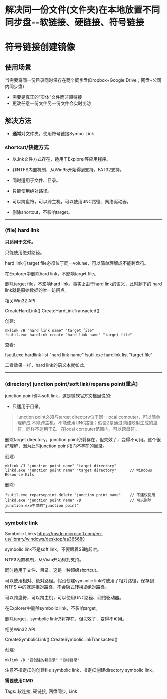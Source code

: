 # 解决同一份文件(文件夹)在本地放置不同同步盘--软链接、硬链接、符号链接
# 符号链接创建镜像


## 使用场景
当需要将同一份目录同时保存在两个同步盘(Dropbox+Google Drive；网盘+公司内同步盘)

- 需要是真正的“实体”文件而非超链接
- 更改任意一份文件另一份文件会实时变动

## 解决方法
- **通常**对文件夹，使用符号链接Symbol Link


### shortcut/快捷方式

- 以.lnk文件方式存在，适用于Explorer等应用程序。

- 非NTFS内置机制，从Win95开始得到支持。FAT32支持。

- 同时适用于文件、目录。

- 只能使用绝对路径。

- 可以跨盘符，可以跨主机，可以使用UNC路径、网络驱动器。

- 删除shortcut，不影响target。

---

###  (file) hard link

**只适用于文件。**

只能使用绝对路径。

hard link与target file必须位于同一volume，可以简单理解成不能跨盘符。

在Explorer中删除hard link，不影响target file。

删除target file，不影响hard link。事实上由于hard link的语义，此时剩下的
hard link就是原始数据的唯一访问点。

相关Win32 API:

CreateHardLink()
CreateHardLinkTransacted()

创建:

```
mklink /H "hard link name" "target file"
fsutil.exe hardlink create "hard link name" "target file"

```

查看:

fsutil.exe hardlink list "hard link name"
fsutil.exe hardlink list "target file"

二者效果一样，hard link的语义本就如此。

---

### (directory) junction point/soft link/reparse point(**重点**)

junction point也叫soft link，这是微软官方文档里说的:

- 只适用于目录。

>junction point必须与target directory位于同一local computer，可以简单理解成
>不能跨主机。不能使用UNC路径；假设Z是通过网络映射生成的盘符，同样不适用于Z。
在local computer范围内，可以跨盘符。

删除target directory，junction point仍将存在，但失效了，变得不可用。这个很
好理解，因为此时junction point指向不存在的目录。


创建:

```
mklink /J "junction point name" "target directory"
linkd.exe "junction point name" "target directory"      // Windows Resource Kits
```

删除:

```
fsutil.exe reparsepoint delete "junction point name"    // 不建议使用
linkd.exe "junction point name" /D                      // 可以删除junction.exe生成的"junction point"
```

--------------------------------------------------------------------------
### symbolic link

Symbolic Links
https://msdn.microsoft.com/en-us/library/windows/desktop/aa365680

symbolic link不是soft link，不要跟着SB瞎起哄。

NTFS内置机制，从Vista开始得到支持。

同时适用于文件、目录。这是一种超级shortcut。

可以使用相对、绝对路径。假设创建symbolic link时使用了相对路径，保存到NTFS
中的就是相对路径，不会隐式转换成绝对路径。

可以跨盘符，可以跨主机，可以使用UNC路径、网络驱动器。

在Explorer中删除symbolic link，不影响target。

删除target，symbolic link仍将存在，但失效了，变得不可用。

相关Win32 API:

CreateSymbolicLink()
CreateSymbolicLinkTransacted()

创建:

```
mklink /D "要创建的新目录" "目标目录"
```

注意不指定/D时创建file symbolic link，指定/D创建directory symbolic link。

**需要使用CMD**


Tags: 软连接, 硬链接, 网盘同步, Link
